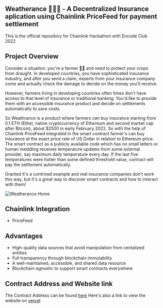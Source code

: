 ## Weatherance 👨🏻‍🌾 - A Decentralized Insurance aplication using Chainlink PriceFeed for payment settlement

This is the official repository for Chainlink Hackathon with Encode Club 2022

## Project Overview

Consider a situation: you're a farmer 🧑‍🌾 and need to protect your crops from draught. In developed countries, you have sophisticated insurance industry, and after you send a claim, experts from your insurance company come and actually check the damage to decide on the money you'll receive.

However, farmers living in developing countries often times don't have access to that level of insurance or traditional banking. You'd like to provide them with an accessible insurance product and decide on settlements automatically to save costs.

So Weathrance is a product where farmers can buy insurance starting from 0.1 ETH (Ether, native cryptocurrency of Ethereum and second market cap after Bitcoin), about $2500 in early February 2022. So with the help of Chainlink PriceFeed integrated in the smart contract farmer's can buy insurance at the exact price rate of US Dollar in relation to Ethereum price. The smart contract as a publicly available code which has no small letters or human meddling receives temperature updates from some external provider, say maximum daily temperature every day. If the last five temperatures were hotter than some defined threshold value, contract will pay the settlement automatically.

Granted it's a contrived example and real insurance companies don't work this way, but it's a great way to discover smart contracts and how to interact with them!

![Weatherance Home](https://docs.google.com/document/d/1lnCcEtzq1vDVtaYiFtY1y0wXzbj0zs5_boackrZ9aAQ/edit?usp=sharing)

## Chainlink Integration

- PriceFeed

## Advantages

- High-quality data sources that avoid manipulation from centalized entities
- Full transparency through blockchain immutability
- A well-maintained, accessible, and shared data resource
- Blockchain-agnostic to support smart contracts everywhere

## Contract Address and Website link

The Contract Address can be found [here](https://mumbai.polygonscan.com/address/0x2576935B200C69626dD99fc1B74B76472cF9FDd9#code)
Here's also a link to view the website on [vercel](https://weatherance-two.vercel.app/)
